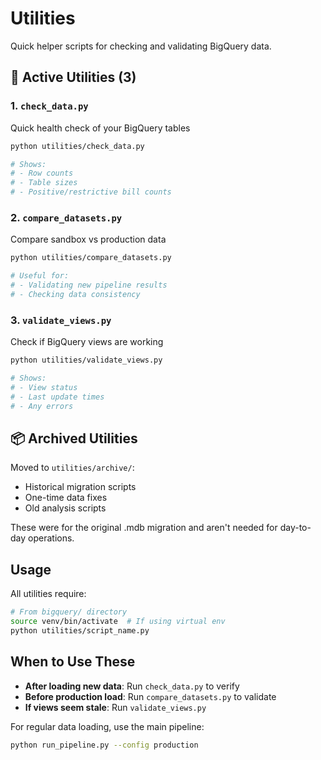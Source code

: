# Utilities

Quick helper scripts for checking and validating BigQuery data.

## 🚀 Active Utilities (3)

### 1. `check_data.py`
Quick health check of your BigQuery tables
```bash
python utilities/check_data.py

# Shows:
# - Row counts
# - Table sizes
# - Positive/restrictive bill counts
```

### 2. `compare_datasets.py`
Compare sandbox vs production data
```bash
python utilities/compare_datasets.py

# Useful for:
# - Validating new pipeline results
# - Checking data consistency
```

### 3. `validate_views.py` 
Check if BigQuery views are working
```bash
python utilities/validate_views.py

# Shows:
# - View status
# - Last update times
# - Any errors
```

## 📦 Archived Utilities

Moved to `utilities/archive/`:
- Historical migration scripts
- One-time data fixes
- Old analysis scripts

These were for the original .mdb migration and aren't needed for day-to-day operations.

## Usage

All utilities require:
```bash
# From bigquery/ directory
source venv/bin/activate  # If using virtual env
python utilities/script_name.py
```

## When to Use These

- **After loading new data**: Run `check_data.py` to verify
- **Before production load**: Run `compare_datasets.py` to validate
- **If views seem stale**: Run `validate_views.py`

For regular data loading, use the main pipeline:
```bash
python run_pipeline.py --config production
```
